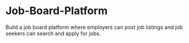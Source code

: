 # Job-Board-Platform
Build a job board platform where employers can post job listings and job seekers can search and apply for jobs.

